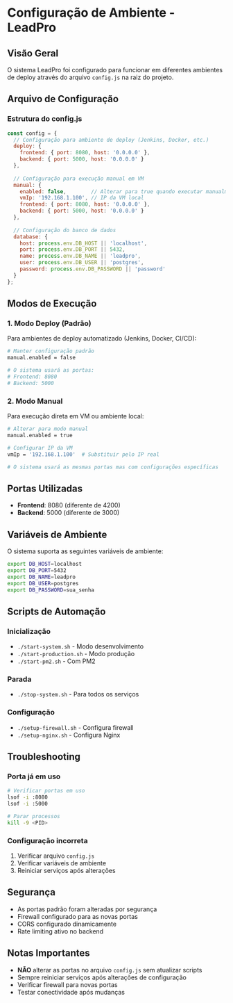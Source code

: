 # Configuração de Ambiente - LeadPro

## Visão Geral

O sistema LeadPro foi configurado para funcionar em diferentes ambientes de deploy através do arquivo `config.js` na raiz do projeto.

## Arquivo de Configuração

### Estrutura do config.js

```javascript
const config = {
  // Configuração para ambiente de deploy (Jenkins, Docker, etc.)
  deploy: {
    frontend: { port: 8080, host: '0.0.0.0' },
    backend: { port: 5000, host: '0.0.0.0' }
  },
  
  // Configuração para execução manual em VM
  manual: {
    enabled: false,        // Alterar para true quando executar manualmente
    vmIp: '192.168.1.100', // IP da VM local
    frontend: { port: 8080, host: '0.0.0.0' },
    backend: { port: 5000, host: '0.0.0.0' }
  },
  
  // Configuração do banco de dados
  database: {
    host: process.env.DB_HOST || 'localhost',
    port: process.env.DB_PORT || 5432,
    name: process.env.DB_NAME || 'leadpro',
    user: process.env.DB_USER || 'postgres',
    password: process.env.DB_PASSWORD || 'password'
  }
};
```

## Modos de Execução

### 1. Modo Deploy (Padrão)

Para ambientes de deploy automatizado (Jenkins, Docker, CI/CD):

```bash
# Manter configuração padrão
manual.enabled = false

# O sistema usará as portas:
# Frontend: 8080
# Backend: 5000
```

### 2. Modo Manual

Para execução direta em VM ou ambiente local:

```bash
# Alterar para modo manual
manual.enabled = true

# Configurar IP da VM
vmIp = '192.168.1.100'  # Substituir pelo IP real

# O sistema usará as mesmas portas mas com configurações específicas
```

## Portas Utilizadas

- **Frontend**: 8080 (diferente de 4200)
- **Backend**: 5000 (diferente de 3000)

## Variáveis de Ambiente

O sistema suporta as seguintes variáveis de ambiente:

```bash
export DB_HOST=localhost
export DB_PORT=5432
export DB_NAME=leadpro
export DB_USER=postgres
export DB_PASSWORD=sua_senha
```

## Scripts de Automação

### Inicialização
- `./start-system.sh` - Modo desenvolvimento
- `./start-production.sh` - Modo produção
- `./start-pm2.sh` - Com PM2

### Parada
- `./stop-system.sh` - Para todos os serviços

### Configuração
- `./setup-firewall.sh` - Configura firewall
- `./setup-nginx.sh` - Configura Nginx

## Troubleshooting

### Porta já em uso
```bash
# Verificar portas em uso
lsof -i :8080
lsof -i :5000

# Parar processos
kill -9 <PID>
```

### Configuração incorreta
1. Verificar arquivo `config.js`
2. Verificar variáveis de ambiente
3. Reiniciar serviços após alterações

## Segurança

- As portas padrão foram alteradas por segurança
- Firewall configurado para as novas portas
- CORS configurado dinamicamente
- Rate limiting ativo no backend

## Notas Importantes

- **NÃO** alterar as portas no arquivo `config.js` sem atualizar scripts
- Sempre reiniciar serviços após alterações de configuração
- Verificar firewall para novas portas
- Testar conectividade após mudanças
